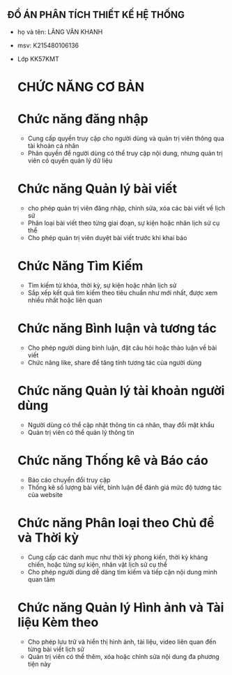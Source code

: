 ## ĐỒ ÁN PHÂN TÍCH THIẾT KẾ HỆ THỐNG
- họ và tên: LĂNG VĂN KHANH
- msv: K215480106136
- Lớp KK57KMT
  # CHỨC NĂNG CƠ BẢN
  # Chức năng đăng nhập 
  - Cung cấp quyền truy cập cho người dùng và quản trị viên thông qua tài khoản cá nhân
  - Phân quyền để người dùng có thể truy cập nội dung, nhưng quản trị viên có quyền quản lý dữ liệu
  
  # Chức năng Quản lý bài viết
  - cho phép quản trị viên đăng nhập, chỉnh sửa, xóa các bài viết về lịch sử
  - Phân loại bài viết theo từng giai đoạn, sự kiện hoặc nhân lịch sử cụ thể
  - Cho phép quản trị viên duyệt bài viết trước khi khai báo

  # Chức Năng Tìm Kiếm
  - Tìm kiếm từ khóa, thời kỳ, sự kiện hoặc nhân lịch sử
  - Sắp xếp kết quả tìm kiếm theo tiêu chuẩn như mới nhất, được xem nhiều nhất hoặc liên quan
    
  # Chức năng Bình luận và tương tác 
  - Cho phép người dùng bình luận, đặt câu hỏi hoặc thảo luận về bài viết
  - Chức năng like, share để tăng tính tương tác của người dùng
    
  # Chức năng Quản lý tài khoản người dùng
  - Người dùng có thể cập nhật thông tin cá nhân, thay đổi mật khẩu
  - Quản trị viên có thể quản lý thông tin
    
  # Chức năng Thống kê và Báo cáo
  - Báo cáo chuyển đổi truy cập
  - Thống kê số lượng bài viết, bình luận để đánh giá mức độ tương tác của website
    
  # Chức năng Phân loại theo Chủ đề và Thời kỳ
  - Cung cấp các danh mục như thời kỳ phong kiến, thời kỳ kháng chiến, hoặc từng sự kiện, nhân vật lịch sử cụ thể
  - Cho phép người dùng dễ dàng tìm kiếm và tiếp cận nội dung mình quan tâm
  # Chức năng Quản lý Hình ảnh và Tài liệu Kèm theo
  - Cho phép lưu trữ và hiển thị hình ảnh, tài liệu, video liên quan đến từng bài viết lịch sử
  - Quản trị viên có thể thêm, xóa hoặc chỉnh sửa nội dung đa phương tiện này
    
  
